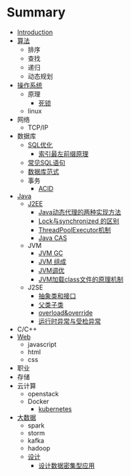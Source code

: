 # Summary

* [Introduction](README.md)
* [算法](suan-fa.md)
  * 排序
  * 查找
  * 递归
  * 动态规划
* [操作系统](cao-zuo-xi-tong.md)
  * 原理
    * [死锁](cao-zuo-xi-tong/si-suo.md)
  * linux
* 网络
  * TCP/IP
* 数据库
  * [SQL优化](sqlyou-hua.md)
    * [索引最左前缀原理](sqlyou-hua/suo-yin-zui-zuo-qian-zhui-yuan-li.md)
  * [常见SQL语句](chang-jian-sql-yu-ju.md)
  * [数据库范式](shu-ju-ku-fan-shi.md)
  * 事务
    * [ACID](acid.md)
* [Java](java.md)
  * [J2EE](java/j2ee.md)
    * [Java动态代理的两种实现方法](java/j2ee/javadong-tai-dai-li-de-liang-zhong-shi-xian-fang-fa.md)
    * [Lock与synchronized 的区别](java/j2ee/lockyu-synchronized-de-qu-bie.md)
    * [ThreadPoolExecutor机制](java/j2ee/threadpoolexecutorji-zhi.md)
    * [Java CAS](java/j2ee/java.md)
  * JVM
    * [JVM GC](java/jvm-gc.md)
    * [JVM 组成](java/jvm-zu-cheng.md)
    * [JVM调优](java/jvmdiao-you.md)
    * [JVM加载class文件的原理机制](java/jvmjia-zai-class-wen-jian-de-yuan-li-ji-zhi.md)
  * J2SE
    * [抽象类和接口](java/chou-xiang-lei-he-jie-kou.md)
    * [父类子类](java/fu-lei-zi-lei.md)
    * [overload&override](java/overloadandoverride.md)
    * [运行时异常与受检异常](java/yun-xing-shi-yi-chang-yu-shou-jian-yi-chang.md)
* C/C++
* [Web](web.md)
  * javascript
  * html
  * css
* 职业
* 存储
* 云计算
  * openstack
  * Docker
    * [kubernetes](kubernetes.md)
* [大数据](da-shu-ju.md)
  * spark
  * storm
  * kafka
  * hadoop
  * [设计](da-shu-ju/she-ji.md)
    * [设计数据密集型应用](da-shu-ju/she-ji/she-ji-shu-ju-mi-ji-xing-ying-yong.md)

